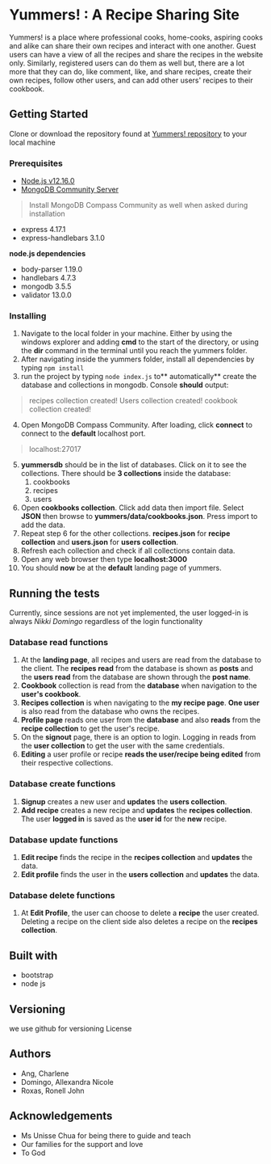 # Yummers! : A Recipe Sharing Site
Yummers! is a place where professional cooks, home-cooks, aspiring cooks and alike can share their own recipes and interact with one another. Guest users can have a view of all the recipes and share the recipes in the website only. Similarly, registered users can do them as well but, there are a lot more that they can do, like comment, like, and share recipes, create their own recipes, follow other users, and can add other users' recipes to their cookbook.

## Getting Started
Clone or download the repository found at [Yummers! repository](https://github.com/unisse-courses/s15-mp12.git) to your local machine

### Prerequisites
* [Node.js v12.16.0](https://nodejs.org/en/)
* [MongoDB Community Server ](https://www.mongodb.com/download-center/community)
> Install MongoDB Compass Community as well when asked during installation
* express 4.17.1
* express-handlebars 3.1.0

**node.js dependencies**
* body-parser 1.19.0
* handlebars 4.7.3
* mongodb 3.5.5
* validator 13.0.0

### Installing
1. Navigate to the local folder in your machine. Either by using the windows explorer and adding **cmd** to the start of the directory, or using the **dir** command in the terminal until you reach the yummers folder.
2. After navigating inside the yummers folder, install all dependencies by typing
`npm install`
3. run the project by typing `node index.js` to** automatically** create the database and collections in mongodb. Console **should** output:
> recipes collection created!
> Users collection created!
> cookbook collection created!

4. Open MongoDB Compass Community. After loading, click **connect** to connect to the **default** localhost port.
> localhost:27017
5. **yummersdb** should be in the list of databases. Click on it to see the collections. There should be **3 collections** inside the database:
	1. cookbooks
	2. recipes
	3. users
6.  Open **cookbooks collection**. Click add data then import file. Select **JSON** then browse to **yummers/data/cookbooks.json**. Press import to add the data.
7. Repeat step 6 for the other collections. **recipes.json** for **recipe collection** and **users.json** for **users collection**.
8. Refresh each collection and check if all collections contain data.
9. Open any web browser then type **localhost:3000**
10. You should **now** be at the **default** landing page of yummers.


## Running the tests
Currently, since sessions are not yet implemented, the user logged-in is always *Nikki Domingo*  regardless of the login functionality

### Database read functions
1. At the **landing page**, all recipes and users are read from the database to the client. The **recipes read** from the database is shown as **posts** and the **users read** from the database are shown through the **post name**.
2.  **Cookbook** collection is read from the **database** when navigation to the **user's cookbook**.  
3. **Recipes collection** is when navigating to the **my recipe page**. **One user** is also read from the database who owns the recipes.
4.  **Profile page** reads one user from the **database** and also **reads** from the **recipe collection** to get the user's recipe.
5. On the **signout** page, there is an option to login. Logging in reads from the **user collection** to get the user with the same credentials.
6. **Editing** a user profile or recipe **reads the user/recipe being edited** from their respective collections.

### Database create functions
1. **Signup** creates a new user and **updates** the **users collection**.
2. **Add recipe** creates a new recipe and **updates** the **recipes collection**. The user **logged in** is saved as the **user id** for the **new** recipe.

### Database update functions
1. **Edit recipe** finds the recipe in the **recipes collection** and **updates** the data.
2. **Edit profile** finds the user in the **users collection** and **updates** the data.

### Database delete functions
1. At **Edit Profile**, the user can choose to delete a **recipe** the user created. Deleting a recipe on the client side also deletes a recipe on the **recipes collection**.

## Built with
- bootstrap
- node js

## Versioning
we use github for versioning 
License

## Authors

* Ang, Charlene
* Domingo, Allexandra Nicole
* Roxas, Ronell John

## Acknowledgements
- Ms Unisse Chua for being there to guide and teach 
- Our families for the support and love
- To God